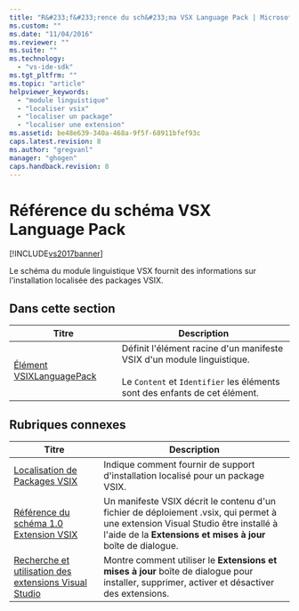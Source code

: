 ```yaml
---
title: "R&#233;f&#233;rence du sch&#233;ma VSX Language Pack | Microsoft Docs"
ms.custom: ""
ms.date: "11/04/2016"
ms.reviewer: ""
ms.suite: ""
ms.technology: 
  - "vs-ide-sdk"
ms.tgt_pltfrm: ""
ms.topic: "article"
helpviewer_keywords: 
  - "module linguistique"
  - "localiser vsix"
  - "localiser un package"
  - "localiser une extension"
ms.assetid: be48e639-340a-468a-9f5f-68911bfef93c
caps.latest.revision: 8
ms.author: "gregvanl"
manager: "ghogen"
caps.handback.revision: 8
---
```

# R&#233;f&#233;rence du sch&#233;ma VSX Language Pack
[!INCLUDE[vs2017banner](../code-quality/includes/vs2017banner.md)]

Le schéma du module linguistique VSX fournit des informations sur l'installation localisée des packages VSIX.  
  
## Dans cette section  
  
|Titre|Description|  
|-----------|-----------------|  
|[Élément VSIXLanguagePack](../extensibility/vsixlanguagepack-element-vsix-language-pack-schema.md)|Définit l'élément racine d'un manifeste VSIX d'un module linguistique.<br /><br /> Le `Content` et `Identifier` les éléments sont des enfants de cet élément.|  
  
## Rubriques connexes  
  
|Titre|Description|  
|-----------|-----------------|  
|[Localisation de Packages VSIX](../extensibility/localizing-vsix-packages.md)|Indique comment fournir de support d'installation localisé pour un package VSIX.|  
|[Référence du schéma 1.0 Extension VSIX](http://msdn.microsoft.com/fr-fr/76e410ec-b1fb-4652-ac98-4a4c52e09a2b)|Un manifeste VSIX décrit le contenu d'un fichier de déploiement .vsix, qui permet à une extension Visual Studio être installé à l'aide de la **Extensions et mises à jour** boîte de dialogue.|  
|[Recherche et utilisation des extensions Visual Studio](../ide/finding-and-using-visual-studio-extensions.md)|Montre comment utiliser le **Extensions et mises à jour** boîte de dialogue pour installer, supprimer, activer et désactiver des extensions.|